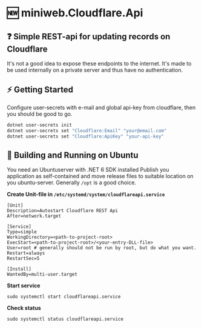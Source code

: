 # 🆕 miniweb.Cloudflare.Api

## ❓ Simple REST-api for updating records on Cloudflare
It's not a good idea to expose these endpoints to the internet. It's made to be used internally on a private server and thus have no authentication.

## ⚡ Getting Started
Configure user-secrets with e-mail and global api-key from cloudflare, then you should be good to go.
```bash
dotnet user-secrets init
dotnet user-secrets set "Cloudflare:Email" "your@email.com"
dotnet user-secrets set "Cloudflare:ApiKey" "your-api-key"
```

## 🔧 Building and Running on Ubuntu
You need an Ubuntuserver with .NET 6 SDK installed
Publish you application as self-contained and move release files to suitable location on you ubuntu-server. Generally `/opt` is a good choice.

**Create Unit-file in `/etc/systemd/system/cloudflareapi.service`**
```
[Unit]
Description=Autostart Cloudflare REST Api
After=network.target

[Service]
Type=simple
WorkingDirectory=<path-to-project-root>
ExecStart=<path-to-project-root>/<your-entry-DLL-file>
User=root # generally should not be run by root, but do what you want.
Restart=always
RestartSec=5

[Install]
WantedBy=multi-user.target
```
**Start service**
```
sudo systemctl start cloudflareapi.service
```

**Check status**
```
sudo systemctl status cloudflareapi.service
```